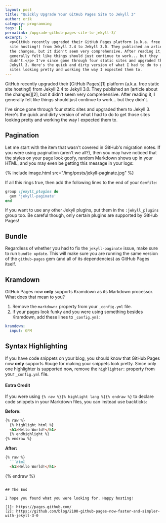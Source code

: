 ```yaml
---
layout: post
title: "Quickly Upgrade Your GitHub Pages Site to Jekyll 3"
author: erik
category: programming
tags: []
permalink: /upgrade-github-pages-site-to-jekyll-3/
excerpt: >
  <p>GitHub recently upgraded their GitHub Pages platform (a.k.a. free static 
  site hosting!) from Jekyll 2.4 to Jekyll 3.0. They published an article about
  the changes, but it didn't seem very comprehensive. After reading it, I
  generally felt like things should just continue to work... but they
  didn't.</p> I've since gone through four static sites and upgraded them to
  Jekyll 3. Here's the quick and dirty version of what I had to do to get those
  sites looking pretty and working the way I expected them to.
---
```


GitHub recently upgraded their [GitHub Pages][1] platform (a.k.a. free static site hosting!) from Jekyll 2.4 to Jekyll 3.0. They published an [article about the changes][2], but it didn't seem very comprehensive. After reading it, I generally felt like things should just continue to work... but they didn't.

I've since gone through four static sites and upgraded them to Jekyll 3. Here's the quick and dirty version of what I had to do to get those sites looking pretty and working the way I expected them to.

## Pagination

Let me start with the item that wasn't covered in GitHub's migration notes. If you were using pagination (aren't we all?), then you may have noticed that the styles on your page look goofy, random Markdown shows up in your HTML, and you may even be getting this message in your logs:

{% include image.html src="/img/posts/jekyll-paginate.jpg" %}

If all this rings true, then add the following lines to the end of your `Gemfile`:

```ruby
group :jekyll_plugins do
  gem 'jekyll-paginate'
end
```

If you want to use any other Jekyll plugins, put them in the `:jekyll_plugins` group too. Be careful though, only certain plugins are supported by GitHub Pages!

## Bundle

Regardless of whether you had to fix the `jekyll-paginate` issue, make sure to run `bundle update`. This will make sure you are running the same version of the `github-pages` gem (and all of its dependencies) as GitHub Pages itself.

## Kramdown

GitHub Pages now **only** supports Kramdown as its Markdown processor. What does that mean to you?

1. Remove the `markdown:` property from your `_config.yml` file.
2. If your pages look funky and you were using something besides Kramdown, add these lines to `_config.yml`:

```yaml
kramdown:
  input: GFM
```

## Syntax Highlighting

If you have code snippets on your blog, you should know that GitHub Pages now **only** supports Rouge for making your snippets look pretty. Since only one highlighter is supported now, remove the `highlighter:` property from your `_config.yml` file.

#### Extra Credit

If you were using `{% raw %}{% highlight lang %}{% endraw %}` to declare code snippets in your Markdown files, you can instead use backticks:

**Before:**

```md
{% raw %}
  {% highlight html %}
  <h1>Hello World!</h1>
  {% endhighlight %}
{% endraw %}
```

**After:**

```md
{% raw %}
  ```html
  <h1>Hello World!</h1>
  ```
{% endraw %}
```

## The End

I hope you found what you were looking for. Happy hosting!

[1]: https://pages.github.com/
[2]: https://github.com/blog/2100-github-pages-now-faster-and-simpler-with-jekyll-3-0
